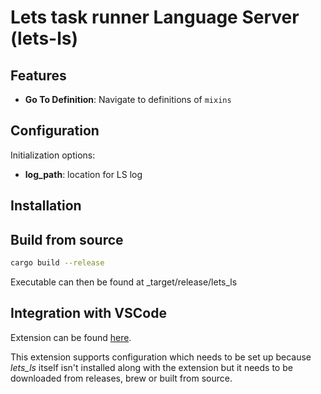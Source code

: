 # Lets task runner Language Server (lets-ls)

## Features

- **Go To Definition**: Navigate to definitions of `mixins`

## Configuration

Initialization options:

- **log_path**: location for LS log

## Installation

## Build from source

```sh
cargo build --release
```

Executable can then be found at _target/release/lets_ls

## Integration with VSCode

Extension can be found [here](https://marketplace.visualstudio.com/items?itemName=kindritskyimax.lets-ls).

This extension supports configuration which needs to be set up because _lets_ls_
itself isn't installed along with the extension but it needs to be downloaded from
releases, brew or built from source.